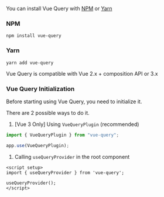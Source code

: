 You can install Vue Query with [NPM](https://www.npmjs.com/) or [Yarn](https://yarnpkg.com/)

### NPM

```
npm install vue-query
```

### Yarn

```
yarn add vue-query
```

Vue Query is compatible with Vue 2.x + composition API or 3.x

### Vue Query Initialization

Before starting using Vue Query, you need to initialize it.

There are 2 possible ways to do it.

1. [Vue 3 Only] Using `VueQueryPlugin` (recommended)

```js
import { VueQueryPlugin } from "vue-query";

app.use(VueQueryPlugin);
```

1. Calling `useQueryProvider` in the root component

```
<script setup>
import { useQueryProvider } from 'vue-query';

useQueryProvider();
</script>
```
